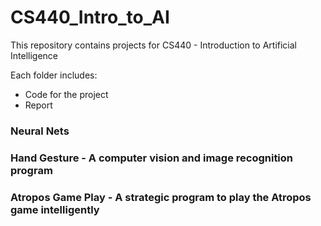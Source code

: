 # CS440_Intro_to_AI

This repository contains projects for CS440 - Introduction to Artificial Intelligence

Each folder includes:

- Code for the project
- Report

### Neural Nets

### Hand Gesture - A computer vision and image recognition program

### Atropos Game Play - A strategic program to play the Atropos game intelligently


